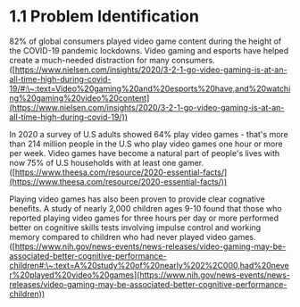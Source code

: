 # 1.1 Problem Identification

82% of global consumers played video game content during the height of the COVID-19 pandemic lockdowns. Video gaming and esports have helped create a much-needed distraction for many consumers. ([https://www.nielsen.com/insights/2020/3-2-1-go-video-gaming-is-at-an-all-time-high-during-covid-19/#:\~:text=Video%20gaming%20and%20esports%20have,and%20watching%20gaming%20video%20content](https://www.nielsen.com/insights/2020/3-2-1-go-video-gaming-is-at-an-all-time-high-during-covid-19/))

In 2020 a survey of U.S adults showed 64% play video games - that's more than 214 million people in the U.S who play video games one hour or more per week. Video games have become a natural part of people's lives with now 75% of U.S households with at least one gamer. ([https://www.theesa.com/resource/2020-essential-facts/](https://www.theesa.com/resource/2020-essential-facts/))

Playing video games has also been proven to provide clear cognative benefits. A study of nearly 2,000 children ages 9-10 found that those who reported playing video games for three hours per day or more performed better on cognitive skills tests involving impulse control and working memory compared to children who had never played video games. ([https://www.nih.gov/news-events/news-releases/video-gaming-may-be-associated-better-cognitive-performance-children#:\~:text=A%20study%20of%20nearly%202%2C000,had%20never%20played%20video%20games](https://www.nih.gov/news-events/news-releases/video-gaming-may-be-associated-better-cognitive-performance-children))

